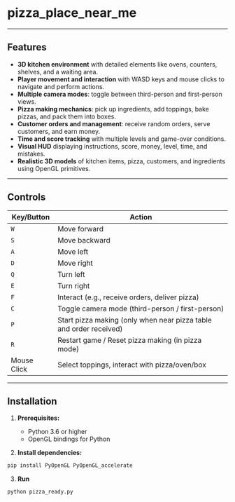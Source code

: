 # pizza_place_near_me

---

## Features

- **3D kitchen environment** with detailed elements like ovens, counters, shelves, and a waiting area.
- **Player movement and interaction** with WASD keys and mouse clicks to navigate and perform actions.
- **Multiple camera modes**: toggle between third-person and first-person views.
- **Pizza making mechanics**: pick up ingredients, add toppings, bake pizzas, and pack them into boxes.
- **Customer orders and management**: receive random orders, serve customers, and earn money.
- **Time and score tracking** with multiple levels and game-over conditions.
- **Visual HUD** displaying instructions, score, money, level, time, and mistakes.
- **Realistic 3D models** of kitchen items, pizza, customers, and ingredients using OpenGL primitives.

---

## Controls

| Key/Button      | Action                                         |
|-----------------|------------------------------------------------|
| `W`             | Move forward                                   |
| `S`             | Move backward                                  |
| `A`             | Move left                                      |
| `D`             | Move right                                     |
| `Q`             | Turn left                                     |
| `E`             | Turn right                                    |
| `F`             | Interact (e.g., receive orders, deliver pizza)|
| `C`             | Toggle camera mode (third-person / first-person)|
| `P`             | Start pizza making (only when near pizza table and order received) |
| `R`             | Restart game / Reset pizza making (in pizza mode) |
| Mouse Click     | Select toppings, interact with pizza/oven/box  |

---

## Installation

1. **Prerequisites:**

   - Python 3.6 or higher
   - OpenGL bindings for Python

2. **Install dependencies:**

```bash
pip install PyOpenGL PyOpenGL_accelerate
```

3. **Run**

```bash
python pizza_ready.py
```
